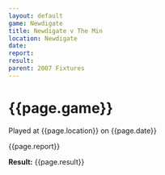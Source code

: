 ```yaml
---
layout: default
game: Newdigate
title: Newdigate v The Min
location: Newdigate
date: 
report: 
result: 
parent: 2007 Fixtures
---
```


# {{page.game}}

Played at {{page.location}} on {{page.date}}

{{page.report}}

**Result:** {{page.result}}
